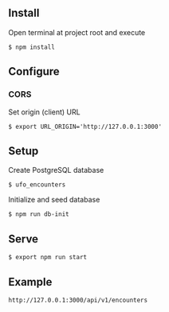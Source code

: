 
## Install

Open terminal at project root and execute

    $ npm install

## Configure

### CORS 

Set origin (client) URL

    $ export URL_ORIGIN='http://127.0.0.1:3000'

## Setup

Create PostgreSQL database

    $ ufo_encounters

Initialize and seed database

    $ npm run db-init

## Serve

    $ export npm run start

## Example

    http://127.0.0.1:3000/api/v1/encounters
